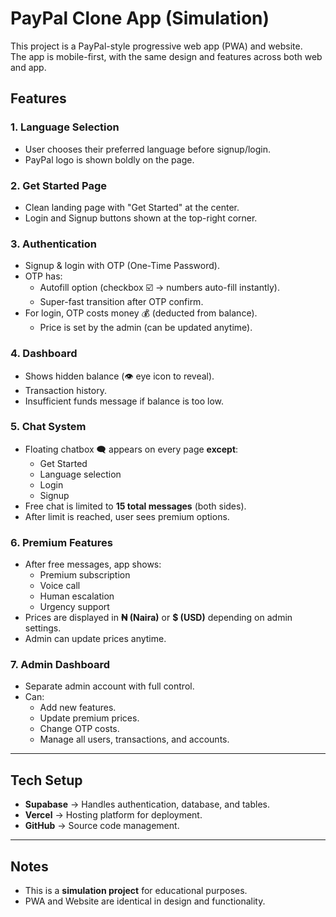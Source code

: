 # PayPal Clone App (Simulation)

This project is a PayPal-style progressive web app (PWA) and website.  
The app is mobile-first, with the same design and features across both web and app.  

## Features

### 1. Language Selection
- User chooses their preferred language before signup/login.
- PayPal logo is shown boldly on the page.

### 2. Get Started Page
- Clean landing page with "Get Started" at the center.
- Login and Signup buttons shown at the top-right corner.

### 3. Authentication
- Signup & login with OTP (One-Time Password).
- OTP has:
  - Autofill option (checkbox ☑️ → numbers auto-fill instantly).
  - Super-fast transition after OTP confirm.
- For login, OTP costs money 💰 (deducted from balance).  
  - Price is set by the admin (can be updated anytime).

### 4. Dashboard
- Shows hidden balance (👁️ eye icon to reveal).
- Transaction history.
- Insufficient funds message if balance is too low.

### 5. Chat System
- Floating chatbox 🗨️ appears on every page **except**:  
  - Get Started  
  - Language selection  
  - Login  
  - Signup  
- Free chat is limited to **15 total messages** (both sides).  
- After limit is reached, user sees premium options.

### 6. Premium Features
- After free messages, app shows:
  - Premium subscription
  - Voice call
  - Human escalation
  - Urgency support
- Prices are displayed in **₦ (Naira)** or **$ (USD)** depending on admin settings.
- Admin can update prices anytime.

### 7. Admin Dashboard
- Separate admin account with full control.
- Can:
  - Add new features.
  - Update premium prices.
  - Change OTP costs.
  - Manage all users, transactions, and accounts.

---

## Tech Setup
- **Supabase** → Handles authentication, database, and tables.  
- **Vercel** → Hosting platform for deployment.  
- **GitHub** → Source code management.  

---

## Notes
- This is a **simulation project** for educational purposes.  
- PWA and Website are identical in design and functionality.
